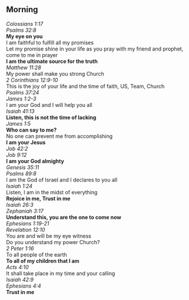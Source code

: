 ## Morning

_Colossians 1:17_  
_Psalms 32:8_  
**My eye on you**  
I am faithful to fulfill all my promises  
Let my promise shine in your life as you pray with my friend and prophet, come to me in prayer  
**I am the ultimate source for the truth**  
_Matthew 11:28_  
My power shall make you strong Church  
_2 Corinthians 12:9-10_  
This is the joy of your life and the time of faith, US, Team, Church  
_Psalms 37:24_  
_James 1:2-3_  
I am your God and I will help you all  
_Isaiah 41:13_  
**Listen, this is not the time of lacking**  
_James 1:5_  
**Who can say to me?**  
No one can prevent me from accomplishing  
**I am your Jesus**  
_Job 42:2_  
_Job 9:12_  
**I am your God almighty**  
_Genesis 35:11_  
_Psalms 89:8_  
I am the God of Israel and I declares to you all  
_Isaiah 1:24_  
Listen, I am in the midst of everything  
**Rejoice in me, Trust in me**  
_Isaiah 26:3_  
_Zephaniah 3:17_  
**Understand this, you are the one to come now**  
_Ephesians 1:19-21_  
_Revelation 12:10_  
You are and will be my eye witness  
Do you understand my power Church?  
_2 Peter 1:16_  
To all people of the earth  
**To all of my children that I am**  
_Acts 4:10_  
It shall take place in my time and your calling  
_Isaiah 42:9_  
_Ephesians 4:4_  
**Trust in me**  
